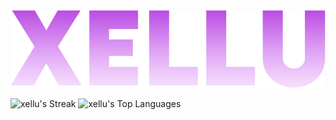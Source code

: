 <html>
    <img src="https://raw.githubusercontent.com/xellu/xellu/277551404736f635db31aec45aa73b2d95540cfd/Xellu.svg" style="width: 100vw" />
</html>

<br>

![xellu's Streak](https://github-readme-streak-stats.herokuapp.com/?user=xellu&theme=react&hide_border=true)
![xellu's Top Languages](https://github-readme-stats.vercel.app/api/top-langs/?username=xellu&theme=react&show_icons=true&hide_border=true&layout=compact)